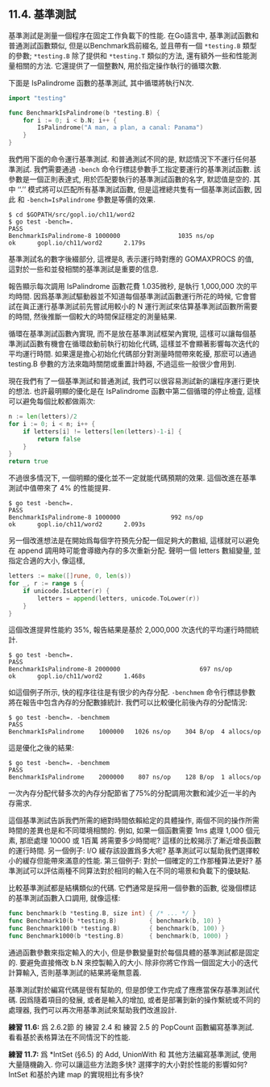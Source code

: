 ## 11.4. 基準測試


基準測試是測量一個程序在固定工作負載下的性能. 在Go語言中, 基準測試函數和普通測試函數類似, 但是以Benchmark爲前綴名, 並且帶有一個 `*testing.B` 類型的參數; `*testing.B` 除了提供和 `*testing.T` 類似的方法, 還有額外一些和性能測量相關的方法. 它還提供了一個整數N, 用於指定操作執行的循環次數.

下面是 IsPalindrome 函數的基準測試, 其中循環將執行N次.

```Go
import "testing"

func BenchmarkIsPalindrome(b *testing.B) {
	for i := 0; i < b.N; i++ {
		IsPalindrome("A man, a plan, a canal: Panama")
	}
}
```

我們用下面的命令運行基準測試. 和普通測試不同的是, 默認情況下不運行任何基準測試. 我們需要通過 `-bench` 命令行標誌參數手工指定要運行的基準測試函數. 該參數是一個正則表達式, 用於匹配要執行的基準測試函數的名字, 默認值是空的. 其中 ‘‘.’’ 模式將可以匹配所有基準測試函數, 但是這裡總共隻有一個基準測試函數, 因此 和 `-bench=IsPalindrome` 參數是等價的效果.

```
$ cd $GOPATH/src/gopl.io/ch11/word2
$ go test -bench=.
PASS
BenchmarkIsPalindrome-8 1000000                1035 ns/op
ok      gopl.io/ch11/word2      2.179s
```

基準測試名的數字後綴部分, 這裡是8, 表示運行時對應的 GOMAXPROCS 的值, 這對於一些和並發相關的基準測試是重要的信息.

報告顯示每次調用 IsPalindrome 函數花費 1.035微秒, 是執行 1,000,000 次的平均時間. 因爲基準測試驅動器並不知道每個基準測試函數運行所花的時候, 它會嘗試在眞正運行基準測試前先嘗試用較小的 N 運行測試來估算基準測試函數所需要的時間, 然後推斷一個較大的時間保証穩定的測量結果.

循環在基準測試函數內實現, 而不是放在基準測試框架內實現, 這樣可以讓每個基準測試函數有機會在循環啟動前執行初始化代碼, 這樣並不會顯著影響每次迭代的平均運行時間. 如果還是擔心初始化代碼部分對測量時間帶來乾擾, 那麽可以通過 testing.B 參數的方法來臨時關閉或重置計時器, 不過這些一般很少會用到.

現在我們有了一個基準測試和普通測試, 我們可以很容易測試新的讓程序運行更快的想法. 也許最明顯的優化是在 IsPalindrome 函數中第二個循環的停止檢査, 這樣可以避免每個比較都做兩次:

```Go
n := len(letters)/2
for i := 0; i < n; i++ {
	if letters[i] != letters[len(letters)-1-i] {
		return false
	}
}
return true
```

不過很多情況下, 一個明顯的優化並不一定就能代碼預期的效果. 這個改進在基準測試中值帶來了 4% 的性能提昇.

```
$ go test -bench=.
PASS
BenchmarkIsPalindrome-8 1000000              992 ns/op
ok      gopl.io/ch11/word2      2.093s
```

另一個改進想法是在開始爲每個字符預先分配一個足夠大的數組, 這樣就可以避免在 append 調用時可能會導緻內存的多次重新分配. 聲明一個 letters 數組變量, 並指定合適的大小, 像這樣,

```Go
letters := make([]rune, 0, len(s))
for _, r := range s {
	if unicode.IsLetter(r) {
		letters = append(letters, unicode.ToLower(r))
	}
}
```

這個改進提昇性能約 35%, 報告結果是基於 2,000,000 次迭代的平均運行時間統計.

```
$ go test -bench=.
PASS
BenchmarkIsPalindrome-8 2000000                      697 ns/op
ok      gopl.io/ch11/word2      1.468s
```

如這個例子所示, 快的程序往往是有很少的內存分配. `-benchmem` 命令行標誌參數將在報告中包含內存的分配數據統計. 我們可以比較優化前後內存的分配情況:

```
$ go test -bench=. -benchmem
PASS
BenchmarkIsPalindrome    1000000   1026 ns/op    304 B/op  4 allocs/op
```

這是優化之後的結果:

```
$ go test -bench=. -benchmem
PASS
BenchmarkIsPalindrome    2000000    807 ns/op    128 B/op  1 allocs/op
```

一次內存分配代替多次的內存分配節省了75%的分配調用次數和減少近一半的內存需求.

這個基準測試告訴我們所需的絕對時間依賴給定的具體操作, 兩個不同的操作所需時間的差異也是和不同環境相關的. 例如, 如果一個函數需要 1ms 處理 1,000 個元素, 那麽處理 10000 或 1百萬 將需要多少時間呢? 這樣的比較揭示了漸近增長函數的運行時間. 另一個例子: I/O 緩存該設置爲多大呢? 基準測試可以幫助我們選擇較小的緩存但能帶來滿意的性能. 第三個例子: 對於一個確定的工作那種算法更好? 基準測試可以評估兩種不同算法對於相同的輸入在不同的場景和負載下的優缺點.

比較基準測試都是結構類似的代碼. 它們通常是採用一個參數的函數, 從幾個標誌的基準測試函數入口調用, 就像這樣:

```Go
func benchmark(b *testing.B, size int) { /* ... */ }
func Benchmark10(b *testing.B)         { benchmark(b, 10) }
func Benchmark100(b *testing.B)        { benchmark(b, 100) }
func Benchmark1000(b *testing.B)       { benchmark(b, 1000) }
```

通過函數參數來指定輸入的大小, 但是參數變量對於每個具體的基準測試都是固定的. 要避免直接脩改 b.N 來控製輸入的大小. 除非你將它作爲一個固定大小的迭代計算輸入, 否則基準測試的結果將毫無意義.

基準測試對於編寫代碼是很有幫助的, 但是卽使工作完成了應應當保存基準測試代碼. 因爲隨着項目的發展, 或者是輸入的增加, 或者是部署到新的操作繫統或不同的處理器, 我們可以再次用基準測試來幫助我們改進設計.

**練習 11.6:** 爲 2.6.2節 的 練習 2.4 和 練習 2.5 的 PopCount 函數編寫基準測試. 看看基於表格算法在不同情況下的性能.

**練習 11.7:** 爲 *IntSet (§6.5) 的 Add, UnionWith 和 其他方法編寫基準測試, 使用大量隨機齣入. 你可以讓這些方法跑多快? 選擇字的大小對於性能的影響如何? IntSet 和基於內建 map 的實現相比有多快?




